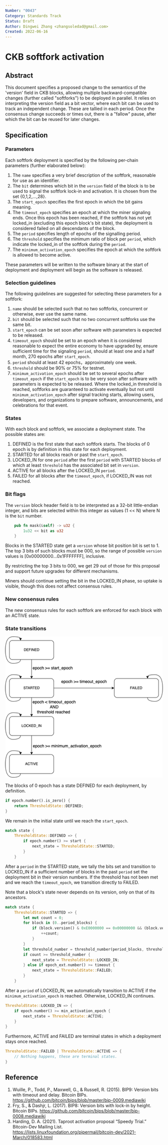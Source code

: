 ```yaml
---
Number: "0043"
Category: Standards Track
Status: Draft
Author: Dingwei Zhang <zhangsoledad@gmail.com>
Created: 2022-06-16
---
```


# CKB softfork activation

## Abstract

This document specifies a proposed change to the semantics of the 'version' field in CKB blocks, allowing multiple backward-compatible changes (further called "softforks") to be deployed in parallel. It relies on interpreting the version field as a bit vector, where each bit can be used to track an independent change. These are tallied in each period. Once the consensus change succeeds or times out, there is a "fallow" pause, after which the bit can be reused for later changes.

## Specification

### Parameters

Each softfork deployment is specified by the following per-chain parameters (further elaborated below):

1. The `name` specifies a very brief description of the softfork, reasonable for use as an identifier.
2. The `bit` determines which bit in the `version` field of the block is to be used to signal the softfork lock-in and activation. It is chosen from the set {0,1,2,...,28}.
3. The `start_epoch` specifies the first epoch in which the bit gains meaning.
4. The `timeout_epoch` specifies an epoch at which the miner signaling ends. Once this epoch has been reached, if the softfork has not yet locked_in (excluding this epoch block's bit state), the deployment is considered failed on all descendants of the block.
5. The `period` specifies length of epochs of the signalling period.
6. The `threshold` specifies the minimum ratio of block per `period`, which indicate the locked_in of the softfork during the `period`.
7. The `minimum_activation_epoch` specifies the epoch at which the softfork is allowed to become active.

These parameters will be written to the software binary at the start of deployment and deployment will begin as the software is released.

### Selection guidelines
The following guidelines are suggested for selecting these parameters for a softfork:

1. `name` should be selected such that no two softforks, concurrent or otherwise, ever use the same name.
2. `bit` should be selected such that no two concurrent softforks use the same bit.
3. `start_epoch` can be set soon after software with parameters is expected to be released.
4. `timeout_epoch` should be set to an epoch when it is considered reasonable to expect the entire economy to have upgraded by, ensure sufficient time for the signaling `period`, should at least one and a half month, 270 epochs after `start_epoch`.
5. `period` should at least 42 epochs，approximately one week.
6. `threshold` should be 90% or 75% for testnet.
7. `minimum_activation_epoch` should be set to several epochs after `timeout_epoch` if the `start_epoch` is to be very soon after software with parameters is expected to be released.
Where the locked_in threshold is reached, softforks are guaranteed to activate eventually but not until `minimum_activation_epoch` after signal tracking starts, allowing users, developers, and organizations to prepare software, announcements, and celebrations for that event.

### States

With each block and softfork, we associate a deployment state. The possible states are:

1. DEFINED is the first state that each softfork starts. The blocks of 0 epoch is by definition in this state for each deployment.
2. STARTED for all blocks reach or past the `start_epoch`.
3. LOCKED_IN for one `period` after the first `period` with STARTED blocks of which at least `threshold` has the associated bit set in `version`.
4. ACTIVE for all blocks after the LOCKED_IN `period`.
5. FAILED for all blocks after the `timeout_epoch`, if LOCKED_IN was not reached.

### Bit flags

The `version` block header field is to be interpreted as a 32-bit little-endian integer, and bits are selected within this integer as values (1 << N) where N is the `bit` number.

```rust
    pub fn mask(&self) -> u32 {
        1u32 << bit as u32
    }
```

Blocks in the STARTED state get a `version` whose bit position bit is set to 1. The top 3 bits of such blocks must be 000, so the range of possible `version` values is [0x00000000...0x1FFFFFFF], inclusive.

By restricting the top 3 bits to 000, we get 29 out of those for this proposal and support future upgrades for different mechanisms.

Miners should continue setting the bit in the LOCKED_IN phase, so uptake is visible, though this does not affect consensus rules.

### New consensus rules
The new consensus rules for each softfork are enforced for each block with an ACTIVE state.

### State transitions

![State transitions](images/state-transitions.png)

The blocks of 0 epoch has a state DEFINED for each deployment, by definition.

```rust
if epoch.number().is_zero() {
    return ThresholdState::DEFINED;
}
```

We remain in the initial state until we reach the `start_epoch`.

```rust
match state {
    ThresholdState::DEFINED => {
        if epoch.number() >= start {
            next_state = ThresholdState::STARTED;
        }
    }
```

After a `period` in the STARTED state, we tally the bits set and transition to LOCKED_IN if a sufficient number of blocks in the past `period` set the deployment bit in their version numbers. If the threshold has not been met and we reach the `timeout_epoch`, we transition directly to FAILED.

Note that a block's state never depends on its version, only on that of its ancestors.

```rust
match state {
    ThresholdState::STARTED => {
        let mut count = 0;
        for block in (0..period_blocks) {
            if (block.version() & 0xE0000000 == 0x00000000 && (block.version() >> bit) & 1 == 1) {
                ++count;
            }
        }
        let threshold_number = threshold_number(period_blocks, threshold);
        if count >= threshold_number {
            next_state = ThresholdState::LOCKED_IN;
        } else if epoch_ext.number() >= timeout {
            next_state = ThresholdState::FAILED;
        }
    }
```
After a `period` of LOCKED_IN, we automatically transition to ACTIVE if the `minimum_activation_epoch` is reached. Otherwise, LOCKED_IN continues.

```rust
ThresholdState::LOCKED_IN => {
    if epoch.number() >= min_activation_epoch {
        next_state = ThresholdState::ACTIVE;
    }
}
```

Furthermore, ACTIVE and FAILED are terminal states in which a deployment stays once reached.

```rust
ThresholdState::FAILED | ThresholdState::ACTIVE => {
    // Nothing happens, these are terminal states.
}
```


## Reference

1. Wuille, P., Todd, P., Maxwell, G., & Russell, R. (2015). BIP9: Version bits with timeout and delay. Bitcoin BIPs. https://github.com/bitcoin/bips/blob/master/bip-0009.mediawiki
2. Fry, S., & Dashjr, L. (2017). BIP8: Version bits with lock-in by height. Bitcoin BIPs. https://github.com/bitcoin/bips/blob/master/bip-0008.mediawiki
3. Harding, D. A. (2021). Taproot activation proposal “Speedy Trial.” Bitcoin-Dev Mailing List. https://lists.linuxfoundation.org/pipermail/bitcoin-dev/2021-March/018583.html

